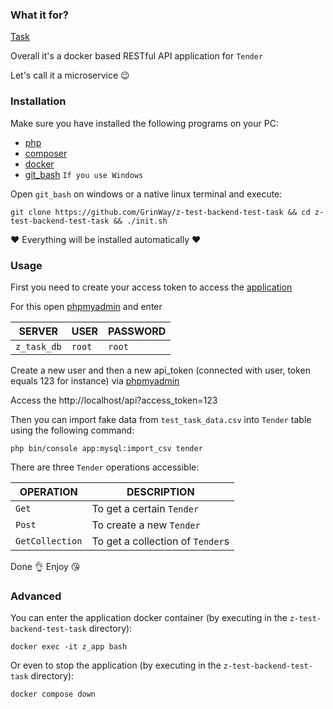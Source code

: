 ### What it for?

[Task](https://github.com/bigfootdary/z-test-backend)

Overall it's a docker based RESTful API application for `Tender`

Let's call it a microservice 😉

### Installation

Make sure you have installed the following programs on your PC:

- [php](https://www.php.net/downloads.php)
- [composer](https://getcomposer.org/download/)
- [docker](https://www.docker.com/products/docker-desktop/)
- [git_bash](https://git-scm.com/downloads) `If you use Windows`

Open `git_bash` on windows or a native linux terminal and execute:

```console
git clone https://github.com/GrinWay/z-test-backend-test-task && cd z-test-backend-test-task && ./init.sh
```

❤️ Everything will be installed automatically ❤️

### Usage

First you need to create your access token to access the [application](http://localhost/api)

For this open [phpmyadmin](http://localhost:8080) and enter

| SERVER      | USER   | PASSWORD |
|-------------|--------|----------|
| `z_task_db` | `root` | `root`   |

Create a new user and then a new api_token (connected with user, token equals 123 for instance)
via [phpmyadmin](http://localhost:8080)

Access the http://localhost/api?access_token=123

Then you can import fake data from `test_task_data.csv` into `Tender` table using the following command:

```console
php bin/console app:mysql:import_csv tender
```

There are three `Tender` operations accessible:

| OPERATION       | DESCRIPTION                      |
|-----------------|----------------------------------|
| `Get`           | To get a certain `Tender`        |
| `Post`          | To create a new `Tender`         |
| `GetCollection` | To get a collection of `Tender`s |

Done 👌 Enjoy 😘

### Advanced

You can enter the application docker container (by executing in the `z-test-backend-test-task` directory):

```console
docker exec -it z_app bash
```

Or even to stop the application (by executing in the `z-test-backend-test-task` directory):

```console
docker compose down
```
